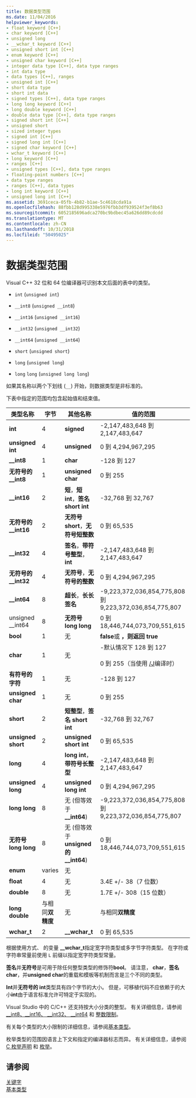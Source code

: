 ```yaml
---
title: 数据类型范围
ms.date: 11/04/2016
helpviewer_keywords:
- float keyword [C++]
- char keyword [C++]
- unsigned long
- __wchar_t keyword [C++]
- unsigned short int [C++]
- enum keyword [C++]
- unsigned char keyword [C++]
- integer data type [C++], data type ranges
- int data type
- data types [C++], ranges
- unsigned int [C++]
- short data type
- short int data
- signed types [C++], data type ranges
- long long keyword [C++]
- long double keyword [C++]
- double data type [C++], data type ranges
- signed short int [C++]
- unsigned short
- sized integer types
- signed int [C++]
- signed long int [C++]
- signed char keyword [C++]
- wchar_t keyword [C++]
- long keyword [C++]
- ranges [C++]
- unsigned types [C++], data type ranges
- floating-point numbers [C++]
- data type ranges
- ranges [C++], data types
- long int keyword [C++]
- unsigned long int [C++]
ms.assetid: 3691ceca-05fb-4b82-b1ae-5c4618cda91a
ms.openlocfilehash: 88fbb128d995338e5976fbb3df939524f3ef8b63
ms.sourcegitcommit: 6052185696adca270bc9bdbec45a626dd89cdcdd
ms.translationtype: MT
ms.contentlocale: zh-CN
ms.lasthandoff: 10/31/2018
ms.locfileid: "50495025"
---
```

# <a name="data-type-ranges"></a>数据类型范围

Visual C++ 32 位和 64 位编译器可识别本文后面的表中的类型。

- `int` (`unsigned int`)

- `__int8` (`unsigned __int8`)

- `__int16` (`unsigned __int16`)

- `__int32` (`unsigned __int32`)

- `__int64` (`unsigned __int64`)

- `short` (`unsigned short`)

- `long` (`unsigned long`)

- `long` `long` (`unsigned long long`)

如果其名称以两个下划线 (`__`) 开始，则数据类型是非标准的。

下表中指定的范围均包含起始值和结束值。

|类型名称|字节|其他名称|值的范围|
|---------------|-----------|-----------------|---------------------|
|**int**|4|**signed**|-2,147,483,648 到 2,147,483,647|
|**unsigned int**|4|**unsigned**|0 到 4,294,967,295|
|**__int8**|1|**char**|-128 到 127|
|**无符号的 __int8**|1|**unsigned char**|0 到 255|
|**__int16**|2|**短**，**短 int**，**签名 short int**|-32,768 到 32,767|
|**无符号的 __int16**|2|**无符号 short**，**无符号短整数**|0 到 65,535|
|**__int32**|4|**签名**，**带符号整型**， **int**|-2,147,483,648 到 2,147,483,647|
|**无符号的 __int32**|4|**无符号**，**无符号的整数**|0 到 4,294,967,295|
|**__int64**|8|**超长**，**长长签名**|-9,223,372,036,854,775,808 到 9,223,372,036,854,775,807|
|unsigned __int64|8|**无符号 long long**|0 到 18,446,744,073,709,551,615|
|**bool**|1|无|**false**或 **，则返回 true**|
|**char**|1|无|-默认情况下 128 到 127<br /><br /> 0 到 255（当使用 [/J](../build/reference/j-default-char-type-is-unsigned.md)编译时）|
|**有符号的字符**|1|无|-128 到 127|
|**unsigned char**|1|无|0 到 255|
|**short**|2|**短整型**，**签名 short int**|-32,768 到 32,767|
|**unsigned short**|2|**unsigned short int**|0 到 65,535|
|**long**|4|**long int**，**带符号长整型**|-2,147,483,648 到 2,147,483,647|
|**unsigned long**|4|**unsigned long int**|0 到 4,294,967,295|
|**long long**|8|无 (但等效于 **__int64**)|-9,223,372,036,854,775,808 到 9,223,372,036,854,775,807|
|**无符号 long long**|8|无 (但等效于**unsigned 的 __int64**)|0 到 18,446,744,073,709,551,615|
|**enum**|varies|无| |
|**float**|4|无|3.4E +/- 38（7 位数）|
|**double**|8|无|1.7E +/- 308（15 位数）|
|**long double**|与相同**双精度**|无|与相同**双精度**|
|**wchar_t**|2|**__wchar_t**|0 到 65,535|

根据使用方式、 的变量 **__wchar_t**指定宽字符类型或多字节字符类型。 在字符或字符串常量前使用 `L` 前缀以指定宽字符类型常量。

**签名**并**无符号**是可用于除任何整型类型的修饰符**bool**。 请注意， **char**，**签名 char**，并**unsigned char**的重载和模板等机制而言是三个不同的类型。

**Int**并**无符号的 int**类型具有四个字节的大小。 但是，可移植代码不应依赖于的大小**int**由于语言标准允许可特定于实现的。

Visual Studio 中的 C/C++ 还支持按大小分类的整型。 有关详细信息，请参阅 [__int8、\__int16、 \__int32、 \__int64](../cpp/int8-int16-int32-int64.md) 和 [整数限制](../cpp/integer-limits.md)。

有关每个类型的大小限制的详细信息，请参阅[基本类型](../cpp/fundamental-types-cpp.md)。

枚举类型的范围因语言上下文和指定的编译器标志而异。 有关详细信息，请参阅 [C 枚举声明](../c-language/c-enumeration-declarations.md) 和 [枚举](../cpp/enumerations-cpp.md)。

## <a name="see-also"></a>请参阅

[关键字](../cpp/keywords-cpp.md)<br/>
[基本类型](../cpp/fundamental-types-cpp.md)